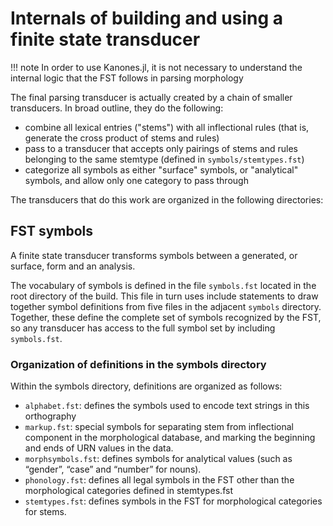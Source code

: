 # Internals of building and using a finite state transducer

!!! note
    In order to use Kanones.jl, it is not necessary to understand the internal logic that the FST follows in parsing morphology

The final parsing transducer is actually created by a chain of smaller transducers. In broad outline, they do the following:

- combine all lexical entries ("stems") with all inflectional rules (that is, generate the cross product of stems and rules)
- pass to a transducer that accepts only pairings of stems and rules belonging to the same stemtype (defined in `symbols/stemtypes.fst`)
- categorize all symbols as either "surface" symbols, or "analytical" symbols, and allow only one category to pass through

The transducers that do this work are organized in the following directories:


## FST symbols

A finite state transducer transforms symbols between a generated, or surface, form and an analysis.

The vocabulary of symbols  is defined in the file `symbols.fst` located in the root directory of the build. This file in turn uses include statements to draw together symbol definitions from five files in the adjacent `symbols` directory. Together, these define the complete set of symbols recognized by the FST, so any transducer has access to the full symbol set by including `symbols.fst`.

### Organization of definitions in the symbols directory

Within the symbols directory, definitions are organized as follows:

- `alphabet.fst`: defines the symbols used to encode text strings in this orthography
- `markup.fst`: special symbols for separating stem from inflectional component in the morphological database, and marking the beginning and ends of URN values in the data.
- `morphsymbols.fst`: defines symbols for analytical values (such as “gender”, “case” and “number” for nouns).
- `phonology.fst`: defines all legal symbols in the FST other than the morphological categories defined in stemtypes.fst
- `stemtypes.fst`: defines symbols in the FST for morphological categories for stems.
